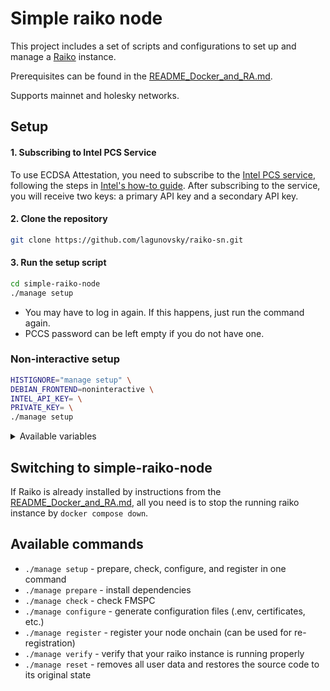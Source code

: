 # Simple raiko node

This project includes a set of scripts and configurations to set up and manage a [Raiko][raiko] instance.

Prerequisites can be found in the [README_Docker_and_RA.md][raiko-readme-docker-and-ra].

Supports mainnet and holesky networks.

## Setup

#### 1. Subscribing to Intel PCS Service

To use ECDSA Attestation, you need to subscribe to the [Intel PCS service][intel-pcs-service], following the steps
in [Intel's how-to guide][intel-dcap-install-howto]. After subscribing to the service, you will receive two keys: a
primary API key and a secondary API key.

#### 2. Clone the repository

```bash
git clone https://github.com/lagunovsky/raiko-sn.git
```

#### 3. Run the setup script

```bash
cd simple-raiko-node
./manage setup
```

- You may have to log in again. If this happens, just run the command again.
- PCCS password can be left empty if you do not have one.

### Non-interactive setup

```bash
HISTIGNORE="manage setup" \
DEBIAN_FRONTEND=noninteractive \
INTEL_API_KEY= \
PRIVATE_KEY= \
./manage setup
```

<details>
<summary>Available variables</summary>

| Variable                | Optional | Available Value              | Default                                                          |
|-------------------------|----------|------------------------------|------------------------------------------------------------------|
| INTEL_API_KEY           | No       |                              |                                                                  |
| PRIVATE_KEY             | No       |                              |                                                                  |
| RAIKO_SN_RAIKO_IMAGE         | Yes      |                              | `raiko`                                                          |
| RAIKO_SN_PCCS_IMAGE          | Yes      |                              | `pccs`                                                           |
| RAIKO_SN_IMAGES_TAG          | Yes      |                              | `latest`                                                         |
| RAIKO_SN_RAIKO_PORT          | Yes      |                              | `8080`                                                           |
| SPECIFY_NETWORK         | Yes      | `Y` / `N`                    | `Y`                                                              |
| RAIKO_SN_L1_NETWORK          | Yes      | `holesky` / `ethereum`       | `holesky`                                                        |
| RAIKO_SN_NETWORK             | Yes      | `taiko_a7` / `taiko_mainnet` | `taiko_a7`                                                       |
| RAIKO_SN_ETHEREUM_RPC        | Yes      |                              |                                                                  |
| RAIKO_SN_ETHEREUM_BEACON_RPC | Yes      |                              |                                                                  |
| RAIKO_SN_HOLESKY_RPC         | Yes      |                              |                                                                  |
| RAIKO_SN_HOLESKY_BEACON_RPC  | Yes      |                              |                                                                  |
| RAIKO_SN_TAIKO_MAINNET_RPC   | Yes      |                              |                                                                  |
| RAIKO_SN_TAIKO_A7_RPC        | Yes      |                              |                                                                  |
| COLLECT_METRICS         | Yes      | `Y` / `N`                    | `Y`                                                              |
| RAIKO_SN_PROMETHEUS_PORT     | Yes      |                              | `9090`                                                           |
| RAIKO_SN_GRAFANA_PORT        | Yes      |                              | `3000`                                                           |
| REGISTER_AGAIN          | Yes      | `Y` / `N`                    | `N`                                                              |
| BUILD_AGAIN             | Yes      | `Y` / `N`                    | `N`                                                              |
| PULL_AGAIN              | Yes      | `Y` / `N`                    | `N`                                                              |
| L1_RPC                  | Yes      |                              | `https://rpc.ankr.com/eth[_holesky]` (depends on RAIKO_SN_L1_NETWORK) |
| GAS_PRICE               | Yes      |                              |                                                                  |

</details>

## Switching to simple-raiko-node

If Raiko is already installed by instructions from the [README_Docker_and_RA.md][raiko-readme-docker-and-ra], all you
need is to stop the running raiko instance by `docker compose down`.

## Available commands

- `./manage setup`     - prepare, check, configure, and register in one command
- `./manage prepare`   - install dependencies
- `./manage check`     - check FMSPC
- `./manage configure` - generate configuration files (.env, certificates, etc.)
- `./manage register`  - register your node onchain (can be used for re-registration)
- `./manage verify`    - verify that your raiko instance is running properly
- `./manage reset`     - removes all user data and restores the source code to its original state

[raiko]: https://github.com/taikoxyz/raiko

[raiko-readme-docker-and-ra]: https://github.com/taikoxyz/raiko/blob/main/docs/README_Docker_and_RA.md

[intel-dcap-install-howto]: https://www.intel.com/content/www/us/en/developer/articles/guide/intel-software-guard-extensions-data-center-attestation-primitives-quick-install-guide.html

[intel-pcs-service]: https://api.portal.trustedservices.intel.com/products#product=liv-intel-software-guard-extensions-provisioning-certification-service
